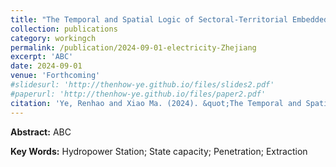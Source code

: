```yaml
---
title: "The Temporal and Spatial Logic of Sectoral-Territorial Embeddedness: A Historical Analysis of the Evolution of County-Level Electricity Power System in Zhejiang (条块互嵌的时间与空间逻辑：基于浙江省县级电力管理体制演变历史的分析)"
collection: publications
category: workingch
permalink: /publication/2024-09-01-electricity-Zhejiang
excerpt: 'ABC'
date: 2024-09-01
venue: 'Forthcoming'
#slidesurl: 'http://thenhow-ye.github.io/files/slides2.pdf'
#paperurl: 'http://thenhow-ye.github.io/files/paper2.pdf'
citation: 'Ye, Renhao and Xiao Ma. (2024). &quot;The Temporal and Spatial Logic of Sectoral-Territorial Embeddedness: A Historical Analysis of the Evolution of County-Level Electricity Power System in Zhejiang ('Tiaokuaihuqian de Shijian yu Kongjian Luoji: Jiyu Zhejiangsheng Xianjidianliguanlitizhi Yanbianlishi de Fenxi').&quot; <i>Forthcoming</i>.'
---
```


**Abstract:** ABC

**Key Words:** Hydropower Station; State capacity; Penetration; Extraction
